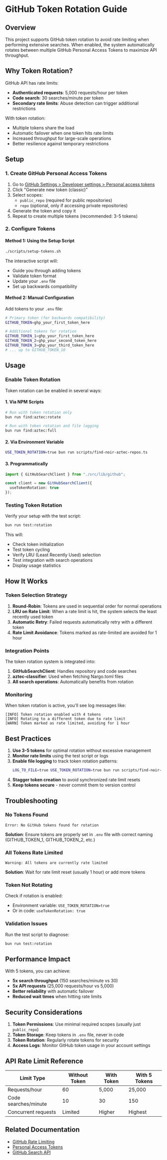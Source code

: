 # GitHub Token Rotation Guide

## Overview

This project supports GitHub token rotation to avoid rate limiting when performing extensive searches. When enabled, the system automatically rotates between multiple GitHub Personal Access Tokens to maximize API throughput.

## Why Token Rotation?

GitHub API has rate limits:
- **Authenticated requests**: 5,000 requests/hour per token
- **Code search**: 30 searches/minute per token
- **Secondary rate limits**: Abuse detection can trigger additional restrictions

With token rotation:
- Multiple tokens share the load
- Automatic failover when one token hits rate limits
- Increased throughput for large-scale operations
- Better resilience against temporary restrictions

## Setup

### 1. Create GitHub Personal Access Tokens

1. Go to [GitHub Settings > Developer settings > Personal access tokens](https://github.com/settings/tokens)
2. Click "Generate new token (classic)"
3. Select scopes:
   - `public_repo` (required for public repositories)
   - `repo` (optional, only if accessing private repositories)
4. Generate the token and copy it
5. Repeat to create multiple tokens (recommended: 3-5 tokens)

### 2. Configure Tokens

#### Method 1: Using the Setup Script

```bash
./scripts/setup-tokens.sh
```

The interactive script will:
- Guide you through adding tokens
- Validate token format
- Update your `.env` file
- Set up backwards compatibility

#### Method 2: Manual Configuration

Add tokens to your `.env` file:

```bash
# Primary token (for backwards compatibility)
GITHUB_TOKEN=ghp_your_first_token_here

# Additional tokens for rotation
GITHUB_TOKEN_1=ghp_your_first_token_here
GITHUB_TOKEN_2=ghp_your_second_token_here
GITHUB_TOKEN_3=ghp_your_third_token_here
# ... up to GITHUB_TOKEN_10
```

## Usage

### Enable Token Rotation

Token rotation can be enabled in several ways:

#### 1. Via NPM Scripts

```bash
# Run with token rotation only
bun run find:aztec:rotate

# Run with token rotation and file logging
bun run find:aztec:full
```

#### 2. Via Environment Variable

```bash
USE_TOKEN_ROTATION=true bun run scripts/find-noir-aztec-repos.ts
```

#### 3. Programmatically

```typescript
import { GitHubSearchClient } from "./src/lib/github";

const client = new GitHubSearchClient({
  useTokenRotation: true
});
```

### Testing Token Rotation

Verify your setup with the test script:

```bash
bun run test:rotation
```

This will:
- Check token initialization
- Test token cycling
- Verify LRU (Least Recently Used) selection
- Test integration with search operations
- Display usage statistics

## How It Works

### Token Selection Strategy

1. **Round-Robin**: Tokens are used in sequential order for normal operations
2. **LRU on Rate Limit**: When a rate limit is hit, the system selects the least recently used token
3. **Automatic Retry**: Failed requests automatically retry with a different token
4. **Rate Limit Avoidance**: Tokens marked as rate-limited are avoided for 1 hour

### Integration Points

The token rotation system is integrated into:

1. **GitHubSearchClient**: Handles repository and code searches
2. **aztec-classifier**: Used when fetching Nargo.toml files
3. **All search operations**: Automatically benefits from rotation

### Monitoring

When token rotation is active, you'll see log messages like:

```
[INFO] Token rotation enabled with 4 tokens
[INFO] Rotating to a different token due to rate limit
[WARN] Token marked as rate limited, avoiding for 1 hour
```

## Best Practices

1. **Use 3-5 tokens** for optimal rotation without excessive management
2. **Monitor rate limits** using the test script or logs
3. **Enable file logging** to track token rotation patterns:
   ```bash
   LOG_TO_FILE=true USE_TOKEN_ROTATION=true bun run scripts/find-noir-aztec-repos.ts
   ```
4. **Stagger token creation** to avoid synchronized rate limit resets
5. **Keep tokens secure** - never commit them to version control

## Troubleshooting

### No Tokens Found

```
Error: No GitHub tokens found for rotation
```

**Solution**: Ensure tokens are properly set in `.env` file with correct naming (GITHUB_TOKEN_1, GITHUB_TOKEN_2, etc.)

### All Tokens Rate Limited

```
Warning: All tokens are currently rate limited
```

**Solution**: Wait for rate limit reset (usually 1 hour) or add more tokens

### Token Not Rotating

Check if rotation is enabled:
- Environment variable: `USE_TOKEN_ROTATION=true`
- Or in code: `useTokenRotation: true`

### Validation Issues

Run the test script to diagnose:
```bash
bun run test:rotation
```

## Performance Impact

With 5 tokens, you can achieve:
- **5x search throughput** (150 searches/minute vs 30)
- **5x API requests** (25,000 requests/hour vs 5,000)
- **Better reliability** with automatic failover
- **Reduced wait times** when hitting rate limits

## Security Considerations

1. **Token Permissions**: Use minimal required scopes (usually just `public_repo`)
2. **Token Storage**: Keep tokens in `.env` file, never in code
3. **Token Rotation**: Regularly rotate tokens for security
4. **Access Logs**: Monitor GitHub token usage in your account settings

## API Rate Limit Reference

| Limit Type | Without Token | With Token | With 5 Tokens |
|------------|--------------|------------|---------------|
| Requests/hour | 60 | 5,000 | 25,000 |
| Code searches/minute | 10 | 30 | 150 |
| Concurrent requests | Limited | Higher | Highest |

## Related Documentation

- [GitHub Rate Limiting](https://docs.github.com/en/rest/overview/resources-in-the-rest-api#rate-limiting)
- [Personal Access Tokens](https://docs.github.com/en/authentication/keeping-your-account-and-data-secure/creating-a-personal-access-token)
- [GitHub Search API](https://docs.github.com/en/rest/search)